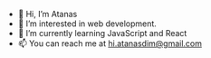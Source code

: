 - 👋 Hi, I’m Atanas
- 👀 I’m interested in web development.
- 🌱 I’m currently learning JavaScript and React
- 📫 You can reach me at hi.atanasdim@gmail.com

<!---
atanas-dim/atanas-dim is a ✨ special ✨ repository because its `README.md` (this file) appears on your GitHub profile.
You can click the Preview link to take a look at your changes.
--->
